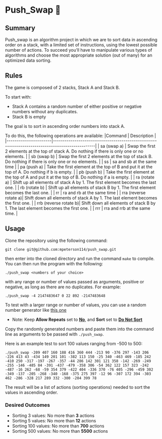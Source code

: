 # Push_Swap 🧮
## Summary
Push_swap is an algorithm project in which we are to sort data in ascending order on a stack, with a limited set of instructions, using
the lowest possible number of actions. To succeed you’ll have to manipulate various
types of algorithms and choose the most appropriate solution (out of many) for an
optimized data sorting.

## Rules
The game is composed of 2 stacks, Stack A and Stack B.

To start with:
* Stack A contains a random number of either positive or negative numbers without any duplicates.
* Stack B is empty
  
The goal is to sort in ascending order numbers into stack A.

To do this, the following operations are available:
|Command                | Description                                                                                       |
|-----------------------|---------------------------------------------------------------------------------------------------|
| sa (swap a)           | Swap the first 2 elements at the top of stack A. Do nothing if there is only one or no elements.  |
| sb (swap b)           | Swap the first 2 elements at the top of stack B. Do nothing if there is only one or no elements.  |
| ss                    | sa and sb at the same time                                                                        |
| pa (push a)           | Take the first element at the top of B and put it at the top of A. Do nothing if b is empty.      |
| pb (push b)           | Take the first element at the top of A and put it at the top of B. Do nothing if a is empty.      |
| ra (rotate a)         | Shift up all elements of stack A by 1. The first element becomes the last one.                    |
| rb (rotate b)         | Shift up all elements of stack B by 1. The first element becomes the last one.                    |
| rr                    | ra and rb at the same time                                                                        |
| rra (reverse rotate a)| Shift down all elements of stack A by 1. The last element becomes the first one.                  |
| rrb (reverse rotate b)| Shift down all elements of stack B by 1. The last element becomes the first one.                  |
| rrr                   | rra and rrb at the same time.                                                                     |


## Usage
Clone the repository using the following command:
```
git clone git@github.com:mpeterson114/push_swap.git
```
then enter into the cloned directory and run the command ```make``` to compile.
You can then run the program with the following:
```
./push_swap <numbers of your choice>
```
with any range or number of values passed as arguments, positive or negative, as long as there are no duplicates. For example:
```
./push_swap -4 2147483647 0 22 892 -2147483648
```
To test with a larger range or number of values, you can use a random number generator like [this one](https://www.calculatorsoup.com/calculators/statistics/random-number-generator.php)

* Note: Keep **Allow Repeats** set to **<ins>No</ins>**, and **Sort** set to **<ins>Do Not Sort</ins>**

Copy the randomly generated numbers and paste them into the command line as arguments to be passed with ```./push_swap```.

Here is an example test to sort 100 values ranging from -500 to 500:
```
./push_swap -209 407 160 188 416 360 444 -213 90 -376 297 -143 206 -226 413 43 -434 149 201 101 -382 113 150 -25 340 -463 469 -185 242 -410 250 -317 -197 -267 -357 -44 286 142 301 121 358 -142 -269 -249 -255 -146 -485 84 -391 -437 -479 -358 306 -54 362 122 157 323 -242 -487 -16 262 -68 -59 354 379 -422 404 -336 370 -76 405 -296 -459 302 -349 -137 -205 -268 -340 -168 -375 275 397 -12 96 -307 172 394 -303 462 -286 -328 217 289 332 -300 -204 399 78
```
The result will be a list of actions (sorting operations) needed to sort the values in ascending order.
### Desired Outcomes
* Sorting 3 values: No more than **3** actions
* Sorting 5 values: No more than **12** actions
* Sorting 100 values: No more than **700** actions
* Sorting 500 values: No more than **5500** actions
